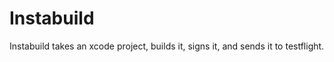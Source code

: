 Instabuild
==========

Instabuild takes an xcode project, builds it, signs it, and sends it to testflight.